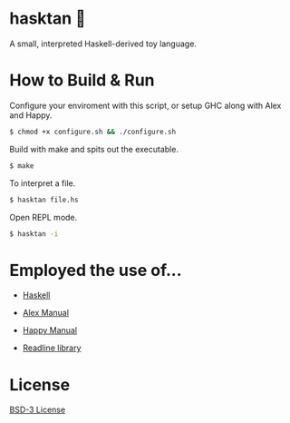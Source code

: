 # hasktan 🌿

A small, interpreted Haskell-derived toy language.

# How to Build & Run

Configure your enviroment with this script, or setup GHC along with Alex and Happy.
```bash
$ chmod +x configure.sh && ./configure.sh
```

Build with make and spits out the executable.
```bash
$ make
```

To interpret a file.
```bash
$ hasktan file.hs
```

Open REPL mode.
```bash
$ hasktan -i
```

# Employed the use of...
+ [Haskell](https://www.haskell.org/)
+ [Alex Manual](https://haskell-alex.readthedocs.io/en/latest/introduction.html)
+ [Happy Manual](https://haskell-happy.readthedocs.io/en/latest/using.html)

+ [Readline library](https://hackage.haskell.org/package/readline-1.0.3.0/docs/System-Console-Readline.html)

# License
[BSD-3 License](LICENSE)
